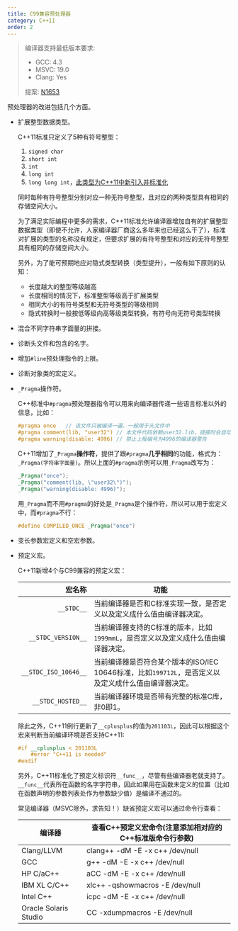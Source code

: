 ```yaml
---
title: C99兼容预处理器
category: C++11
order: 2
---
```


> 编译器支持最低版本要求:
> * GCC: 4.3
> * MSVC: 19.0
> * Clang: Yes
>
> 提案: [N1653](http://www.open-std.org/jtc1/sc22/wg21/docs/papers/2004/n1653.htm)

预处理器的改进包括几个方面。

* 扩展整型数据类型。

  C++11标准只定义了5种有符号整型：

  1. `signed char`
  2. `short int`
  3. `int`
  4. `long int`
  5. `long long int`，[此类型为C++11中新引入并标准化](../long-long/)

  同时每种有符号整型分别对应一种无符号整型，且对应的两种类型具有相同的存储空间大小。

  为了满足实际编程中更多的需求，C++11标准允许编译器增加自有的扩展整型数据类型（即使不允许，人家编译器厂商这么多年来也已经这么干了），标准对扩展的类型的名称没有规定，但要求扩展的有符号整型和对应的无符号整型具有相同的存储空间大小。

  另外，为了能可预期地应对隐式类型转换（类型提升），一般有如下原则的认知：

  * 长度越大的整型等级越高
  * 长度相同的情况下，标准整型等级高于扩展类型
  * 相同大小的有符号类型和无符号类型的等级相同
  * 隐式转换时一般按低等级向高等级类型转换，有符号向无符号类型转换


* 混合不同字符串字面量的拼接。

* 诊断头文件和包含的名字。

* 增加`#line`预处理指令的上限。

* 诊断对象类的宏定义。

* `_Pragma`操作符。

  C++标准中`#pragma`预处理器指令可以用来向编译器传递一些语言标准以外的信息，比如：

  ```c++
  #pragma once   // 该文件只被编译一遍，一般用于头文件中
  #pragma comment(lib, "user32") // 本文件代码依赖user32.lib，链接时会自动寻找并链接
  #pragma warning(disable: 4996) // 禁止上报编号为4996的编译器警告
  ```

  C++11增加了`_Pragma`**操作符**，提供了跟`#pragma`**几乎相同**的功能，格式为：`_Pragma(字符串字面量)`。所以上面的`#pragma`示例可以用`_Pragma`改写为：

  ```c++
  _Pragma("once");
  _Pragma("comment(lib, \"user32\")");
  _Pragma("warning(disable: 4996)");
  ```

  用`_Pragma`而不用`#pragma`的好处是`_Pragma`是个操作符，所以可以用于宏定义中，而`#pragma`不行：

  ```c++
  #define COMPILED_ONCE _Pragma("once")
  ```

* 变长参数宏定义和空宏参数。

* 预定义宏。

  C++11新增4个与C99兼容的预定义宏：

  |                  宏名称 | 功能                                       |
  | -------------------: | ---------------------------------------- |
  |           `__STDC__` | 当前编译器是否和C标准实现一致，是否定义以及定义成什么值由编译器决定。      |
  |   `__STDC_VERSION__` | 当前编译器支持的C标准的版本，比如`1999mmL`，是否定义以及定义成什么值由编译器决定。 |
  | `__STDC_ISO_10646__` | 当前编译器是否符合某个版本的ISO/IEC 10646标准，比如`199712L`，是否定义以及定义成什么值由编译器决定。 |
  |    `__STDC_HOSTED__` | 当前编译器环境是否带有完整的标准C库，非0即1。                 |

  除此之外，C++11例行更新了`__cplusplus`的值为`201103L`，因此可以根据这个宏来判断当前编译环境是否支持C++11:

  ```c++
  #if __cplusplus < 201103L
      #error "C++11 is needed"
  #endif
  ```

  另外，C++11标准化了预定义标识符`__func__`，尽管有些编译器老就支持了。`__func__`代表所在函数的名字字符串，因此如果用在函数未定义的位置（比如在函数声明的参数列表处作为参数缺少值）是编译不通过的。

  常见编译器（MSVC除外，求告知！）缺省预定义宏可以通过命令行查看：

  | 编译器                   | 查看C++预定义宏命令(注意添加相对应的C++标准版命令行参数)  |
  | --------------------- | --------------------------------- |
  | Clang/LLVM            | clang++ -dM -E -x c++ /dev/null   |
  | GCC                   | g++     -dM -E -x c++ /dev/null   |
  | HP C/aC++             | aCC     -dM -E -x c++ /dev/null   |
  | IBM XL C/C++          | xlc++   -qshowmacros -E /dev/null |
  | Intel C++             | icpc    -dM -E -x c++ /dev/null   |
  | Oracle Solaris Studio | CC      -xdumpmacros -E /dev/null |

  ​